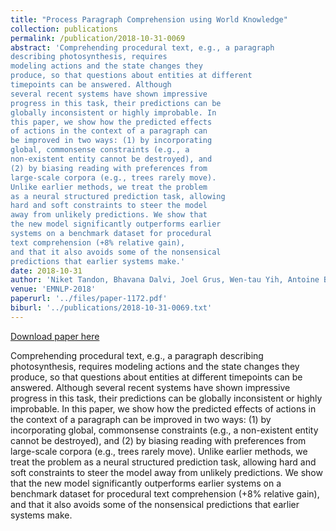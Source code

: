 ```yaml
---
title: "Process Paragraph Comprehension using World Knowledge"
collection: publications
permalink: /publication/2018-10-31-0069
abstract: 'Comprehending procedural text, e.g., a paragraph
describing photosynthesis, requires
modeling actions and the state changes they
produce, so that questions about entities at different
timepoints can be answered. Although
several recent systems have shown impressive
progress in this task, their predictions can be
globally inconsistent or highly improbable. In
this paper, we show how the predicted effects
of actions in the context of a paragraph can
be improved in two ways: (1) by incorporating
global, commonsense constraints (e.g., a
non-existent entity cannot be destroyed), and
(2) by biasing reading with preferences from
large-scale corpora (e.g., trees rarely move).
Unlike earlier methods, we treat the problem
as a neural structured prediction task, allowing
hard and soft constraints to steer the model
away from unlikely predictions. We show that
the new model significantly outperforms earlier
systems on a benchmark dataset for procedural
text comprehension (+8% relative gain),
and that it also avoids some of the nonsensical
predictions that earlier systems make.'
date: 2018-10-31
author: 'Niket Tandon, Bhavana Dalvi, Joel Grus, Wen-tau Yih, Antoine Bosselut and Peter Clark'
venue: 'EMNLP-2018'
paperurl: '../files/paper-1172.pdf'
biburl: '../publications/2018-10-31-0069.txt'
---
```


<a href='../files/paper-1172.pdf'>Download paper here</a>

Comprehending procedural text, e.g., a paragraph
describing photosynthesis, requires
modeling actions and the state changes they
produce, so that questions about entities at different
timepoints can be answered. Although
several recent systems have shown impressive
progress in this task, their predictions can be
globally inconsistent or highly improbable. In
this paper, we show how the predicted effects
of actions in the context of a paragraph can
be improved in two ways: (1) by incorporating
global, commonsense constraints (e.g., a
non-existent entity cannot be destroyed), and
(2) by biasing reading with preferences from
large-scale corpora (e.g., trees rarely move).
Unlike earlier methods, we treat the problem
as a neural structured prediction task, allowing
hard and soft constraints to steer the model
away from unlikely predictions. We show that
the new model significantly outperforms earlier
systems on a benchmark dataset for procedural
text comprehension (+8% relative gain),
and that it also avoids some of the nonsensical
predictions that earlier systems make.
